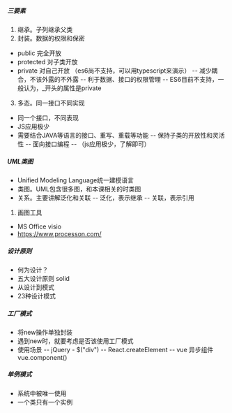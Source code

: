 ##### 三要素
1. 继承。子列继承父类
2. 封装。数据的权限和保密
- public 完全开放
- protected 对子类开放
- private 对自己开放
（es6尚不支持，可以用typescript来演示）
-- 减少耦合，不该外露的不外露
-- 利于数据、接口的权限管理
-- ES6目前不支持，一般认为，_开头的属性是private
3. 多态。同一接口不同实现
- 同一个接口，不同表现
- JS应用极少
- 需要结合JAVA等语言的接口、重写、重载等功能
-- 保持子类的开放性和灵活性
-- 面向接口编程
-- （js应用极少，了解即可）

##### UML类图
- Unified Modeling Language统一建模语言
- 类图。UML包含很多图，和本课相关的时类图
- 关系。主要讲解泛化和关联
-- 泛化，表示继承
-- 关联，表示引用 
1. 画图工具
- MS Office visio
- https://www.processon.com/

##### 设计原则
- 何为设计？
- 五大设计原则 solid
- 从设计到模式
- 23种设计模式

##### 工厂模式
- 将new操作单独封装
- 遇到new时，就要考虑是否该使用工厂模式
- 使用场景
-- jQuery - $("div")
-- React.createElement
-- vue 异步组件 vue.component()

##### 单例模式
- 系统中被唯一使用
- 一个类只有一个实例
